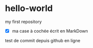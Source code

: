 # hello-world
my first repository

- [x] ma case à cochée écrit en MarkDown

test de commit depuis github en ligne
